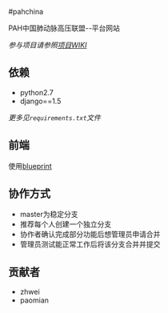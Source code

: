 #pahchina

PAH中国肺动脉高压联盟--平台网站

*参与项目请参照[项目WIKI](http://git.oschina.net/zhwei/pahchina/wikis/home)*

## 依赖

+ python2.7
+ django==1.5

*更多见`requirements.txt`文件*

## 前端

使用[blueprint](http://www.blueprintcss.org/)

## 协作方式

+ master为稳定分支
+ 推荐每个人创建一个独立分支
+ 协作者确认完成部分功能后想管理员申请合并
+ 管理员测试能正常工作后将该分支合并并提交

## 贡献者

+ zhwei
+ paomian
